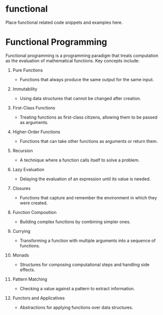 # functional

Place functional related code snippets and examples here.

# Functional Programming

Functional programming is a programming paradigm that treats computation as the evaluation of mathematical functions. Key concepts include:

1. Pure Functions
   - Functions that always produce the same output for the same input.

2. Immutability
   - Using data structures that cannot be changed after creation.

3. First-Class Functions
   - Treating functions as first-class citizens, allowing them to be passed as arguments.

4. Higher-Order Functions
   - Functions that can take other functions as arguments or return them.

5. Recursion
   - A technique where a function calls itself to solve a problem.

6. Lazy Evaluation
   - Delaying the evaluation of an expression until its value is needed.

7. Closures
   - Functions that capture and remember the environment in which they were created.

8. Function Composition
   - Building complex functions by combining simpler ones.

9. Currying
   - Transforming a function with multiple arguments into a sequence of functions.

10. Monads
    - Structures for composing computational steps and handling side effects.

11. Pattern Matching
    - Checking a value against a pattern to extract information.

12. Functors and Applicatives
    - Abstractions for applying functions over data structures.
